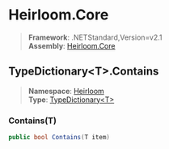 # Heirloom.Core

> **Framework**: .NETStandard,Version=v2.1  
> **Assembly**: [Heirloom.Core][0]  

## TypeDictionary\<T>.Contains

> **Namespace**: [Heirloom][0]  
> **Type**: [TypeDictionary\<T>][1]  

### Contains(T)

```cs
public bool Contains(T item)
```

[0]: ../../../Heirloom.Core.md
[1]: ../TypeDictionary[T].md
